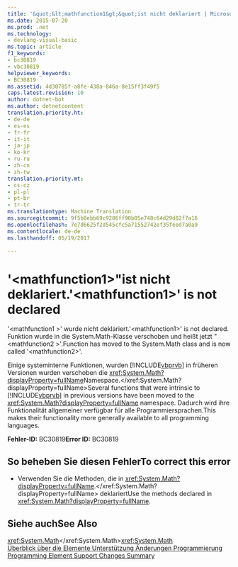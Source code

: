 ```yaml
---
title: '&quot;&lt;mathfunction1&gt;&quot;ist nicht deklariert | Microsoft-Dokumentation'
ms.date: 2015-07-20
ms.prod: .net
ms.technology:
- devlang-visual-basic
ms.topic: article
f1_keywords:
- bc30819
- vbc30819
helpviewer_keywords:
- BC30819
ms.assetid: 4d30785f-a8fe-438a-846a-8e15ff3f49f5
caps.latest.revision: 10
author: dotnet-bot
ms.author: dotnetcontent
translation.priority.ht:
- de-de
- es-es
- fr-fr
- it-it
- ja-jp
- ko-kr
- ru-ru
- zh-cn
- zh-tw
translation.priority.mt:
- cs-cz
- pl-pl
- pt-br
- tr-tr
ms.translationtype: Machine Translation
ms.sourcegitcommit: 9f5b8ebb69c9206ff90b05e748c64d29d82f7a16
ms.openlocfilehash: 7e7d6625f2d545cfc5a71552742ef35feed7a0a9
ms.contentlocale: de-de
ms.lasthandoff: 05/19/2017

---
```

# <a name="39ltmathfunction1gt39-is-not-declared"></a><span data-ttu-id="af011-102">'&lt;mathfunction1&gt;"ist nicht deklariert.</span><span class="sxs-lookup"><span data-stu-id="af011-102">&#39;&lt;mathfunction1&gt;&#39; is not declared</span></span>
<span data-ttu-id="af011-103">'\<mathfunction1 >' wurde nicht deklariert.</span><span class="sxs-lookup"><span data-stu-id="af011-103">'\<mathfunction1>' is not declared.</span></span> <span data-ttu-id="af011-104">Funktion wurde in die System.Math-Klasse verschoben und heißt jetzt "\<mathfunction2 >'.</span><span class="sxs-lookup"><span data-stu-id="af011-104">Function has moved to the System.Math class and is now called '\<mathfunction2>'.</span></span>  
  
 <span data-ttu-id="af011-105">Einige systeminterne Funktionen, wurden [!INCLUDE[vbprvb](../../csharp/programming-guide/concepts/linq/includes/vbprvb_md.md)] in früheren Versionen wurden verschoben die <xref:System.Math?displayProperty=fullName>Namespace.</xref:System.Math?displayProperty=fullName></span><span class="sxs-lookup"><span data-stu-id="af011-105">Several functions that were intrinsic to [!INCLUDE[vbprvb](../../csharp/programming-guide/concepts/linq/includes/vbprvb_md.md)] in previous versions have been moved to the <xref:System.Math?displayProperty=fullName> namespace.</span></span> <span data-ttu-id="af011-106">Dadurch wird ihre Funktionalität allgemeiner verfügbar für alle Programmiersprachen.</span><span class="sxs-lookup"><span data-stu-id="af011-106">This makes their functionality more generally available to all programming languages.</span></span>  
  
 <span data-ttu-id="af011-107">**Fehler-ID:** BC30819</span><span class="sxs-lookup"><span data-stu-id="af011-107">**Error ID:** BC30819</span></span>  
  
## <a name="to-correct-this-error"></a><span data-ttu-id="af011-108">So beheben Sie diesen Fehler</span><span class="sxs-lookup"><span data-stu-id="af011-108">To correct this error</span></span>  
  
-   <span data-ttu-id="af011-109">Verwenden Sie die Methoden, die in <xref:System.Math?displayProperty=fullName>.</xref:System.Math?displayProperty=fullName> deklariert</span><span class="sxs-lookup"><span data-stu-id="af011-109">Use the methods declared in <xref:System.Math?displayProperty=fullName>.</span></span>  
  
## <a name="see-also"></a><span data-ttu-id="af011-110">Siehe auch</span><span class="sxs-lookup"><span data-stu-id="af011-110">See Also</span></span>  
 <span data-ttu-id="af011-111"><xref:System.Math></xref:System.Math></span><span class="sxs-lookup"><span data-stu-id="af011-111"><xref:System.Math></span></span>   
<span data-ttu-id="af011-112"> [Überblick über die Elemente Unterstützung Änderungen Programmierung](http://msdn.microsoft.com/en-us/0483590a-6309-449c-a2fa-effa26a03b95)</span><span class="sxs-lookup"><span data-stu-id="af011-112"> [Programming Element Support Changes Summary](http://msdn.microsoft.com/en-us/0483590a-6309-449c-a2fa-effa26a03b95)</span></span>
